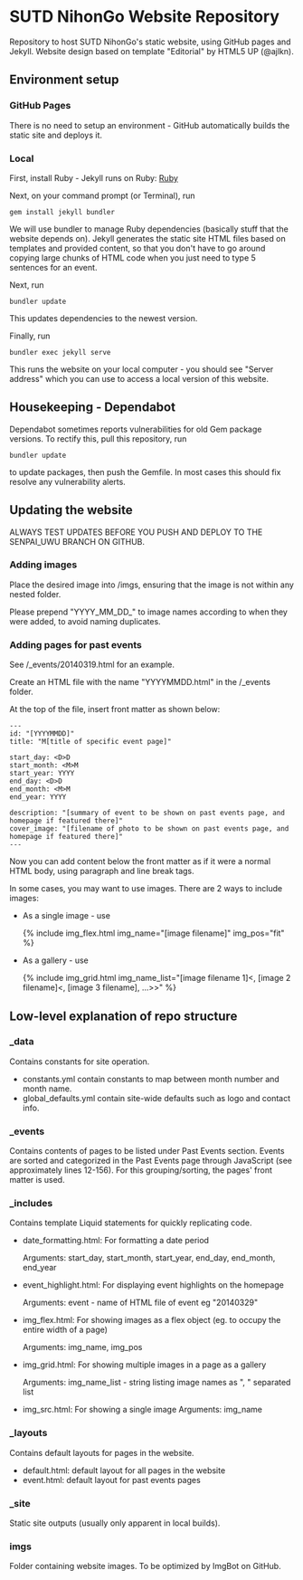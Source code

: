 # SUTD NihonGo Website Repository

Repository to host SUTD NihonGo's static website, using GitHub pages and Jekyll. Website design based on template "Editorial" by HTML5 UP (@ajlkn).

## Environment setup

### GitHub Pages

There is no need to setup an environment - GitHub automatically builds the static site and deploys it.

### Local

First, install Ruby - Jekyll runs on Ruby: [Ruby](https://www.ruby-lang.org/en/downloads/)

Next, on your command prompt (or Terminal), run

    gem install jekyll bundler

We will use bundler to manage Ruby dependencies (basically stuff that the website depends on). Jekyll generates the static site HTML files based on templates and provided content, so that you don't have to go around copying large chunks of HTML code when you just need to type 5 sentences for an event.

Next, run

    bundler update

This updates dependencies to the newest version.

Finally, run

    bundler exec jekyll serve

This runs the website on your local computer - you should see "Server address" which you can use to access a local version of this website.

## Housekeeping - Dependabot

Dependabot sometimes reports vulnerabilities for old Gem package versions. To rectify this, pull this repository, run

    bundler update

to update packages, then push the Gemfile. In most cases this should fix resolve any vulnerability alerts.

## Updating the website

ALWAYS TEST UPDATES BEFORE YOU PUSH AND DEPLOY TO THE SENPAI_UWU BRANCH ON GITHUB.

### Adding images

Place the desired image into /imgs, ensuring that the image is not within any nested folder.

Please prepend "YYYY_MM_DD_" to image names according to when they were added, to avoid naming duplicates.

### Adding pages for past events

See /_events/20140319.html for an example.

Create an HTML file with the name "YYYYMMDD.html" in the /_events folder.

At the top of the file, insert front matter as shown below:

    ---
    id: "[YYYYMMDD]"
    title: "M[title of specific event page]"

    start_day: <D>D
    start_month: <M>M
    start_year: YYYY
    end_day: <D>D
    end_month: <M>M
    end_year: YYYY

    description: "[summary of event to be shown on past events page, and homepage if featured there]"
    cover_image: "[filename of photo to be shown on past events page, and homepage if featured there]"
    ---

Now you can add content below the front matter as if it were a normal HTML body, using paragraph and line break tags.

In some cases, you may want to use images. There are 2 ways to include images:

- As a single image - use

    {% include img_flex.html img_name="[image filename]" img_pos="fit" %}

- As a gallery - use

    {% include img_grid.html img_name_list="[image filename 1]&lt;, [image 2 filename]&lt;, [image 3 filename], ...>>" %}

## Low-level explanation of repo structure

### _data

Contains constants for site operation.
- constants.yml contain constants to map between month number and month name.
- global_defaults.yml contain site-wide defaults such as logo and contact info.

### _events

Contains contents of pages to be listed under Past Events section. Events are sorted and categorized in the Past Events page through JavaScript (see approximately lines 12-156). For this grouping/sorting, the pages' front matter is used.

### _includes

Contains template Liquid statements for quickly replicating code.
- date_formatting.html:
  For formatting a date period
  
  Arguments: start_day, start_month, start_year, end_day, end_month, end_year
- event_highlight.html:
  For displaying event highlights on the homepage
  
  Arguments: event - name of HTML file of event eg "20140329"
- img_flex.html:
  For showing images as a flex object (eg. to occupy the entire width of a page)

  Arguments: img_name, img_pos
- img_grid.html:
  For showing multiple images in a page as a gallery

  Arguments: img_name_list - string listing image names as ", " separated list
- img_src.html:
  For showing a single image
  Arguments: img_name

### _layouts

Contains default layouts for pages in the website.
- default.html: default layout for all pages in the website
- event.html: default layout for past events pages

### _site

Static site outputs (usually only apparent in local builds).

### imgs

Folder containing website images. To be optimized by ImgBot on GitHub.